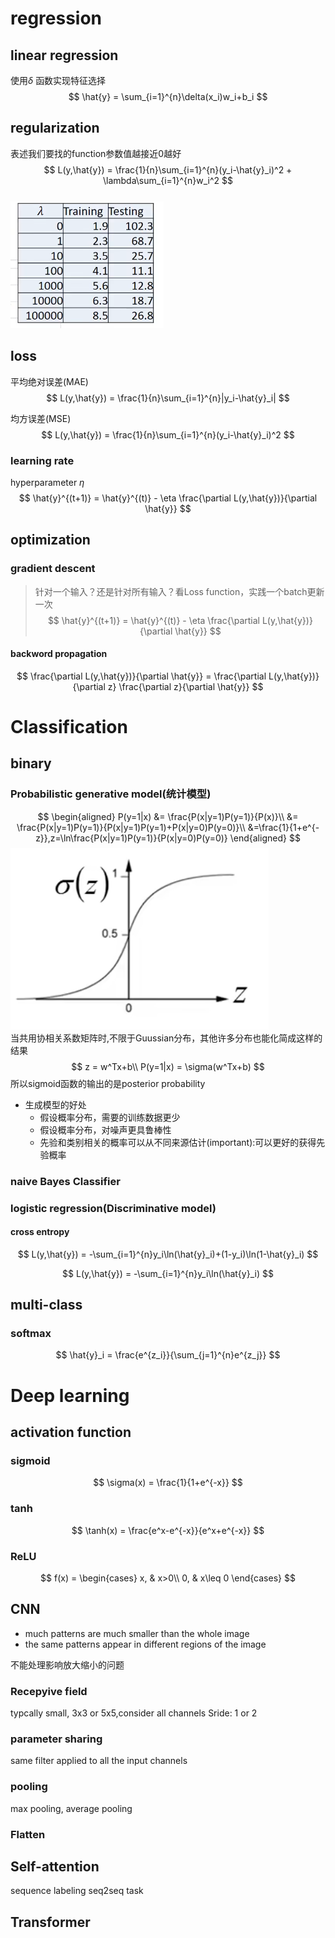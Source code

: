 # regression
## linear regression
使用$\delta$ 函数实现特征选择
$$
\hat{y} = \sum_{i=1}^{n}\delta(x_i)w_i+b_i
$$
## regularization
表述我们要找的function参数值越接近0越好  
$$
L(y,\hat{y}) = \frac{1}{n}\sum_{i=1}^{n}(y_i-\hat{y}_i)^2 + \lambda\sum_{i=1}^{n}w_i^2
$$  
![alt text](ML_Imgs/image-1.png)
## loss
平均绝对误差(MAE)
$$
L(y,\hat{y}) = \frac{1}{n}\sum_{i=1}^{n}|y_i-\hat{y}_i|
$$

均方误差(MSE)  
$$
L(y,\hat{y}) = \frac{1}{n}\sum_{i=1}^{n}(y_i-\hat{y}_i)^2
$$

### learning rate
hyperparameter $\eta$  
$$
\hat{y}^{(t+1)} = \hat{y}^{(t)} - \eta \frac{\partial L(y,\hat{y})}{\partial \hat{y}}
$$

## optimization

### gradient descent
> 针对一个输入？还是针对所有输入？看Loss function，实践一个batch更新一次
$$
\hat{y}^{(t+1)} = \hat{y}^{(t)} - \eta \frac{\partial L(y,\hat{y})}{\partial \hat{y}}
$$
#### backword propagation
$$
\frac{\partial L(y,\hat{y})}{\partial \hat{y}} = \frac{\partial L(y,\hat{y})}{\partial z} \frac{\partial z}{\partial \hat{y}}
$$

# Classification
## binary
### Probabilistic generative model(统计模型)

$$
\begin{aligned}
P(y=1|x) &= \frac{P(x|y=1)P(y=1)}{P(x)}\\
&= \frac{P(x|y=1)P(y=1)}{P(x|y=1)P(y=1)+P(x|y=0)P(y=0)}\\
&=\frac{1}{1+e^{-z}},z=\ln\frac{P(x|y=1)P(y=1)}{P(x|y=0)P(y=0)}
\end{aligned}
$$
![alt text](ML_Imgs/image-2.png)  
当共用协相关系数矩阵时,不限于Guussian分布，其他许多分布也能化简成这样的结果  
$$
z = w^Tx+b\\
P(y=1|x) = \sigma(w^Tx+b)
$$
所以sigmoid函数的输出的是posterior probability

- 生成模型的好处
  - 假设概率分布，需要的训练数据更少
  - 假设概率分布，对噪声更具鲁棒性
  - 先验和类别相关的概率可以从不同来源估计(important):可以更好的获得先验概率

### naive Bayes Classifier

### logistic regression(Discriminative model)

#### cross entropy
$$
L(y,\hat{y}) = -\sum_{i=1}^{n}y_i\ln(\hat{y}_i)+(1-y_i)\ln(1-\hat{y}_i)
$$


$$
L(y,\hat{y}) = -\sum_{i=1}^{n}y_i\ln(\hat{y}_i)
$$
## multi-class
### softmax
$$
\hat{y}_i = \frac{e^{z_i}}{\sum_{j=1}^{n}e^{z_j}}
$$

# Deep learning
## activation function
### sigmoid
$$
\sigma(x) = \frac{1}{1+e^{-x}}
$$
### tanh
$$
\tanh(x) = \frac{e^x-e^{-x}}{e^x+e^{-x}}
$$
### ReLU
$$
f(x) = \begin{cases}
x, & x>0\\
0, & x\leq 0
\end{cases}
$$

## CNN
- much patterns are much smaller than the whole image
- the same patterns appear in different regions of the image

不能处理影响放大缩小的问题 

### Recepyive field
typcally small, 3x3 or 5x5,consider all channels 
Sride: 1 or 2
### parameter sharing
same filter applied to all the input channels

### pooling
max pooling, average pooling

### Flatten

## Self-attention
sequence labeling
seq2seq task
## Transformer
